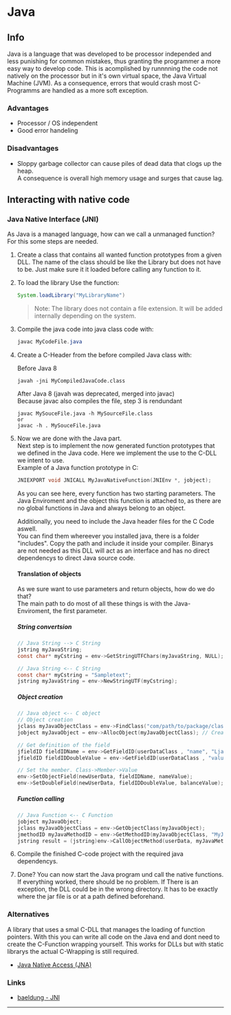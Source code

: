 # Java
## Info
Java is a language that was developed to be processor independed and less punishing for common mistakes, thus granting the programmer a more easy way to develop code. This is acomplished by runnnning the code not natively on the processor but in it's own virtual space, the Java Virtual Machine (JVM). As a consequence, errors that would crash most C-Programms are handled as a more soft exception.

### Advantages
- Processor / OS independent
- Good error handeling

### Disadvantages
- Sloppy garbage collector can cause piles of dead data that clogs up the heap.<br>
  A consequence is overall high memory usage and  surges that cause lag.


## Interacting with native code
### Java Native Interface (JNI)
As Java is a managed language, how can we call a unmanaged function?<br>
For this some steps are needed.<br>

1. Create a class that contains all wanted function prototypes from a given DLL. The name of the class should be like the Library but does not have to be. Just make sure it it loaded before calling any function to it.
1. To load the library Use the function: 
    ```Java 
    System.loadLibrary("MyLibraryName")
    ```
    > Note: The library does not contain a file extension. It will be added internally depending on the system.
1. Compile the java code into java class code with:
      ```Java
      javac MyCodeFile.java
      ```
1. Create a C-Header from the before compiled Java class with:
       
      Before Java 8
      ```   
      javah -jni MyCompiledJavaCode.class
      ```   
      After Java 8  (javah was deprecated, merged into javac)<br>
      Because javac also compiles the file, step 3 is rendundant
      ```   
      javac MySouceFile.java -h MySourceFile.class
      or
      javac -h . MySouceFile.java
      ```    
1. Now we are done with the Java part.<br>
Next step is to implement the now generated function prototypes that we defined in the Java code. Here we implement the use to the C-DLL we intent to use.<br>
Example of a Java function prototype in C:
    ```C
    JNIEXPORT void JNICALL MyJavaNativeFunction(JNIEnv *, jobject);
    ```
    As you can see here, every function has two starting parameters. The Java Enviroment and the object this function is attached to, as there are no global functions in Java and always      belong to an object.

    Additionally, you need to include the Java header files for the C Code aswell.<br>
    You can find them whereever you installed java, there is a folder "includes". Copy the path and include it inside your compiler. Binarys are not needed as this DLL will act as an         interface and has no direct dependencys to direct Java source code. 

    #### Translation of objects
    As we sure want to use parameters and return objects, how do we do that?<br>
    The main path to do most of all these things is with the Java-Enviroment, the first parameter.

    ##### String convertsion
    ```C
    // Java String --> C String 
    jstring myJavaString;
    const char* myCstring = env->GetStringUTFChars(myJavaString, NULL);

    // Java String <-- C String
    const char* myCstring = "Sampletext";
    jstring myJavaString = env->NewStringUTF(myCstring);
    ```

    ##### Object creation
    ```C
    // Java object <-- C object
    // Object creation
    jclass myJavaObjectClass = env->FindClass("com/path/to/package/class"); // Get the class definition
    jobject myJavaObject = env->AllocObject(myJavaObjectClass); // Create the class
    
    // Get definition of the field
    jfieldID fieldIDName = env->GetFieldID(userDataClass , "name", "Ljava/lang/String;");
    jfieldID fieldIDDoubleValue = env->GetFieldID(userDataClass , "value", "D");

    // Set the member. Class->Member->Value
    env->SetObjectField(newUserData, fieldIDName, nameValue);
    env->SetDoubleField(newUserData, fieldIDDoubleValue, balanceValue);    
    ```    

    ##### Function calling
    ```C
    // Java Function <-- C Function
    jobject myJavaObject;
    jclass myJavaObjectClass = env->GetObjectClass(myJavaObject);
    jmethodID myJavaMethodID = env->GetMethodID(myJavaObjectClass, "MyJavaMemberFunction", "()Ljava/lang/String;");
    jstring result = (jstring)env->CallObjectMethod(userData, myJavaMethodID);
    ```
    
1. Compile the finished C-code project with the required java dependencys.

1. Done? You can now start the Java program und call the native functions. If everything worked, there should be no problem. If There is an exception, the DLL could be in the wrong directory. It has to be exactly where the jar file is or at a path defined beforehand. 

### Alternatives
A library that uses a smal C-DLL that manages the loading of function pointers. With this you can write all code on the Java end and dont need to create the C-Function wrapping yourself. This works for DLLs but with static librarys the actual C-Wrapping is still required. 
- [Java Native Access (JNA)](https://github.com/java-native-access/jna?tab=readme-ov-file)

### Links
- [baeldung - JNI](https://www.baeldung.com/jni)
---
